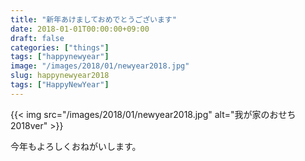 ```yaml
---
title: "新年あけましておめでとうございます"
date: 2018-01-01T00:00:00+09:00
draft: false
categories: ["things"]
tags: ["happynewyear"]
image: "/images/2018/01/newyear2018.jpg"
slug: happynewyear2018
tags: ["HappyNewYear"]
---
```


{{< img src="/images/2018/01/newyear2018.jpg" alt="我が家のおせち2018ver" >}}

今年もよろしくおねがいします。

